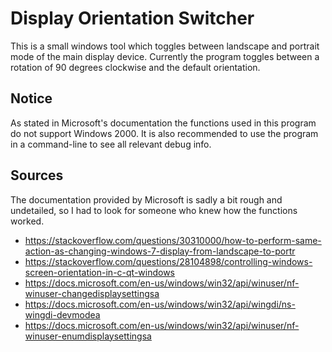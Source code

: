 # Display Orientation Switcher

This is a small windows tool which toggles between landscape and portrait mode of the main display device.
Currently the program toggles between a rotation of 90 degrees clockwise and the default orientation.

## Notice

As stated in Microsoft's documentation the functions used in this program do not support Windows 2000.
It is also recommended to use the program in a command-line to see all relevant debug info.

## Sources

The documentation provided by Microsoft is sadly a bit rough and undetailed, so I had to look for someone who knew how the functions worked.

 * https://stackoverflow.com/questions/30310000/how-to-perform-same-action-as-changing-windows-7-display-from-landscape-to-portr
 * https://stackoverflow.com/questions/28104898/controlling-windows-screen-orientation-in-c-qt-windows
 * https://docs.microsoft.com/en-us/windows/win32/api/winuser/nf-winuser-changedisplaysettingsa
 * https://docs.microsoft.com/en-us/windows/win32/api/wingdi/ns-wingdi-devmodea
 * https://docs.microsoft.com/en-us/windows/win32/api/winuser/nf-winuser-enumdisplaysettingsa